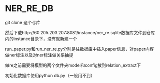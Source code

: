 # NER_RE_DB

git clone 这个仓库

然后下载http://60.205.203.207:8081/instance/ner_re.sqlite数据库文件到仓库内的instance目录下，没有就新建一个

run_paper.py和run_ner_re.py分别是往数据库中插入paper信息，对paper内容做ner标注以及对ner标注做关系抽提


做re之前需要将模型的两个文件夹model和config放到relation_extract下

初始化数据库使用python db.py（一般用不到）

